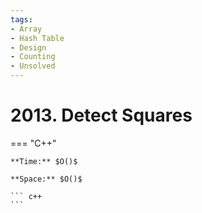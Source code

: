 ```yaml
---
tags:
- Array
- Hash Table
- Design
- Counting
- Unsolved
---
```



# 2013. Detect Squares

=== "C++"

    **Time:** $O()$

    **Space:** $O()$

    ``` c++
    ```